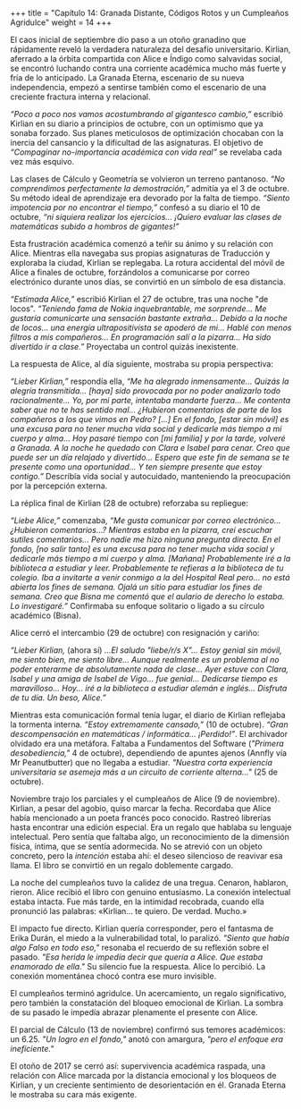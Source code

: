 
+++
title = "Capítulo 14: Granada Distante, Códigos Rotos y un Cumpleaños Agridulce" 
weight = 14
+++

El caos inicial de septiembre dio paso a un otoño granadino que rápidamente reveló la verdadera naturaleza del desafío universitario. Kirlian, aferrado a la órbita compartida con Alice e Índigo como salvavidas social, se encontró luchando contra una corriente académica mucho más fuerte y fría de lo anticipado. La Granada Eterna, escenario de su nueva independencia, empezó a sentirse también como el escenario de una creciente fractura interna y relacional.

*“Poco a poco nos vamos acostumbrando al gigantesco cambio,”* escribió Kirlian en su diario a principios de octubre, con un optimismo que ya sonaba forzado. Sus planes meticulosos de optimización chocaban con la inercia del cansancio y la dificultad de las asignaturas. El objetivo de *“Compaginar no-importancia académica con vida real”* se revelaba cada vez más esquivo.

Las clases de Cálculo y Geometría se volvieron un terreno pantanoso. *“No comprendimos perfectamente la demostración,”* admitía ya el 3 de octubre. Su método ideal de aprendizaje era devorado por la falta de tiempo. *“Siento impotencia por no encontrar el tiempo,”* confesó a su diario el 10 de octubre, *“ni siquiera realizar los ejercicios... ¡Quiero evaluar las clases de matemáticas subido a hombros de gigantes!”*

Esta frustración académica comenzó a teñir su ánimo y su relación con Alice. Mientras ella navegaba sus propias asignaturas de Traducción y exploraba la ciudad, Kirlian se replegaba. La rotura accidental del móvil de Alice a finales de octubre, forzándolos a comunicarse por correo electrónico durante unos días, se convirtió en un símbolo de esa distancia.

*“Estimada Alice,”* escribió Kirlian el 27 de octubre, tras una noche "de locos". *“Teniendo fama de Nokia inquebrantable, me sorprende... Me gustaría comunicarte una sensación bastante extraña... Debido a la noche de locos... una energía ultrapositivista se apoderó de mi... Hablé con menos filtros a mis compañeros... En programación salí a la pizarra... Ha sido divertido ir a clase.”* Proyectaba un control quizás inexistente.

La respuesta de Alice, al día siguiente, mostraba su propia perspectiva:

*“Lieber Kirlian,”* respondía ella, *“Me ha alegrado inmensamente... Quizás la alegría transmitida... [haya] sido provocada por no poder analizarlo todo racionalmente... Yo, por mi parte, intentaba mandarte fuerza... Me contenta saber que no te has sentido mal... ¿Hubieron comentarios de parte de los compañeros a los que vimos en Pedro? [...] En el fondo, [estar sin móvil] es una excusa para no tener mucha vida social y dedicarle más tiempo a mi cuerpo y alma... Hoy pasaré tiempo con [mi familia] y por la tarde, volveré a Granada. A la noche he quedado con Clara e Isabel para cenar. Creo que puede ser un día relajado y divertido... Espero que este fin de semana se te presente como una oportunidad... Y ten siempre presente que estoy contigo.”* Describía vida social y autocuidado, manteniendo la preocupación por la percepción externa.

La réplica final de Kirlian (28 de octubre) reforzaba su repliegue:

*“Liebe Alice,”* comenzaba, *“Me gusta comunicar por correo electrónico... ¿Hubieron comentarios...? Mientras estaba en la pizarra, creí escuchar sutiles comentarios... Pero nadie me hizo ninguna pregunta directa. En el fondo, [no salir tanto] es una excusa para no tener mucha vida social y dedicarle más tiempo a mi cuerpo y alma. [Mañana] Probablemente iré a la biblioteca a estudiar y leer. Probablemente te refieras a la biblioteca de tu colegio. Iba a invitarte a venir conmigo a la del Hospital Real pero... no está abierta los fines de semana. Ojalá un sitio para estudiar los fines de semana. Creo que Bisna me comentó que el aulario de derecho lo estaba. Lo investigaré.”* Confirmaba su enfoque solitario o ligado a su círculo académico (Bisna).

Alice cerró el intercambio (29 de octubre) con resignación y cariño:

*“Lieber Kirlian,* (ahora sí) *...El saludo "liebe/r/s X"... Estoy genial sin móvil, me siento bien, me siento libre... Aunque realmente es un problema al no poder enterarme de absolutamente nada de clase... Ayer estuve con Clara, Isabel y una amiga de Isabel de Vigo... fue genial... Dedicarse tiempo es maravilloso... Hoy... iré a la biblioteca a estudiar alemán e inglés... Disfruta de tu día. Un beso, Alice.”*

Mientras esta comunicación formal tenía lugar, el diario de Kirlian reflejaba la tormenta interna. *“Estoy extremamente cansado,”* (10 de octubre). *“Gran descompensación en matemáticas / informática... ¡Perdido!”*. El archivador olvidado era una metáfora. Faltaba a Fundamentos del Software (*"Primera desobediencia,"* 4 de octubre), dependiendo de apuntes ajenos (Annfly vía Mr Peanutbutter) que no llegaba a estudiar. *"Nuestra corta experiencia universitaria se asemeja más a un circuito de corriente alterna..."* (25 de octubre).

Noviembre trajo los parciales y el cumpleaños de Alice (9 de noviembre). Kirlian, a pesar del agobio, quiso marcar la fecha. Recordaba que Alice había mencionado a un poeta francés poco conocido. Rastreó librerías hasta encontrar una edición especial. Era un regalo que hablaba su lenguaje intelectual. Pero sentía que faltaba algo, un reconocimiento de la dimensión física, íntima, que se sentía adormecida. No se atrevió con un objeto concreto, pero la *intención* estaba ahí: el deseo silencioso de reavivar esa llama. El libro se convirtió en un regalo doblemente cargado.

La noche del cumpleaños tuvo la calidez de una tregua. Cenaron, hablaron, rieron. Alice recibió el libro con genuino entusiasmo. La conexión intelectual estaba intacta. Fue más tarde, en la intimidad recobrada, cuando ella pronunció las palabras: «Kirlian... te quiero. De verdad. Mucho.»

El impacto fue directo. Kirlian quería corresponder, pero el fantasma de Erika Durán, el miedo a la vulnerabilidad total, lo paralizó. *"Siento que había algo Falso en todo eso,"* resonaba el recuerdo de su reflexión sobre el pasado. *"Esa herida le impedía decir que quería a Alice. Que estaba enamorado de ella."* Su silencio fue la respuesta. Alice lo percibió. La conexión momentánea chocó contra ese muro invisible.

El cumpleaños terminó agridulce. Un acercamiento, un regalo significativo, pero también la constatación del bloqueo emocional de Kirlian. La sombra de su pasado le impedía abrazar plenamente el presente con Alice.

El parcial de Cálculo (13 de noviembre) confirmó sus temores académicos: un 6.25. *"Un logro en el fondo,"* anotó con amargura, *"pero el enfoque era ineficiente."*

El otoño de 2017 se cerró así: supervivencia académica raspada, una relación con Alice marcada por la distancia emocional y los bloqueos de Kirlian, y un creciente sentimiento de desorientación en él. Granada Eterna le mostraba su cara más exigente.